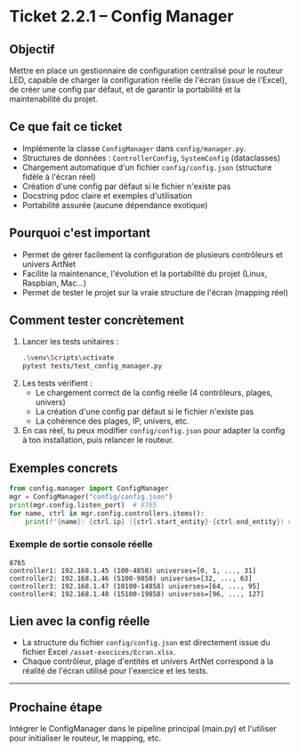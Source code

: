 # Ticket 2.2.1 – Config Manager

## Objectif
Mettre en place un gestionnaire de configuration centralisé pour le routeur LED, capable de charger la configuration réelle de l'écran (issue de l'Excel), de créer une config par défaut, et de garantir la portabilité et la maintenabilité du projet.

## Ce que fait ce ticket
- Implémente la classe `ConfigManager` dans `config/manager.py`.
- Structures de données : `ControllerConfig`, `SystemConfig` (dataclasses)
- Chargement automatique d'un fichier `config/config.json` (structure fidèle à l'écran réel)
- Création d'une config par défaut si le fichier n'existe pas
- Docstring pdoc claire et exemples d'utilisation
- Portabilité assurée (aucune dépendance exotique)

## Pourquoi c'est important
- Permet de gérer facilement la configuration de plusieurs contrôleurs et univers ArtNet
- Facilite la maintenance, l'évolution et la portabilité du projet (Linux, Raspbian, Mac...)
- Permet de tester le projet sur la vraie structure de l'écran (mapping réel)

## Comment tester concrètement
1. Lancer les tests unitaires :
   ```bash
   .\venv\Scripts\activate
   pytest tests/test_config_manager.py
   ```
2. Les tests vérifient :
   - Le chargement correct de la config réelle (4 contrôleurs, plages, univers)
   - La création d'une config par défaut si le fichier n'existe pas
   - La cohérence des plages, IP, univers, etc.
3. En cas réel, tu peux modifier `config/config.json` pour adapter la config à ton installation, puis relancer le routeur.

## Exemples concrets
```python
from config.manager import ConfigManager
mgr = ConfigManager("config/config.json")
print(mgr.config.listen_port)  # 8765
for name, ctrl in mgr.config.controllers.items():
    print(f"{name}: {ctrl.ip} ({ctrl.start_entity}-{ctrl.end_entity}) universes={ctrl.universes}")
```

### Exemple de sortie console réelle
```
8765
controller1: 192.168.1.45 (100-4858) universes=[0, 1, ..., 31]
controller2: 192.168.1.46 (5100-9858) universes=[32, ..., 63]
controller3: 192.168.1.47 (10100-14858) universes=[64, ..., 95]
controller4: 192.168.1.48 (15100-19858) universes=[96, ..., 127]
```

## Lien avec la config réelle
- La structure du fichier `config/config.json` est directement issue du fichier Excel `/asset-execices/Ecran.xlsx`.
- Chaque contrôleur, plage d'entités et univers ArtNet correspond à la réalité de l'écran utilisé pour l'exercice et les tests.

---

## Prochaine étape
Intégrer le ConfigManager dans le pipeline principal (main.py) et l'utiliser pour initialiser le routeur, le mapping, etc. 